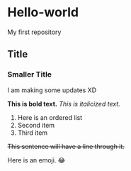 # Hello-world
My first repository

## Title
### Smaller Title
I am making some updates XD

**This is bold text.**
*This is italicized text.*

1. Here is an ordered list
2. Second item
3. Third item

~~This sentence will have a line through it.~~

Here is an emoji. :joy:
